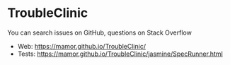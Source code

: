 # TroubleClinic
You can search issues on GitHub, questions on Stack Overflow
* Web: https://mamor.github.io/TroubleClinic/
* Tests: https://mamor.github.io/TroubleClinic/jasmine/SpecRunner.html
